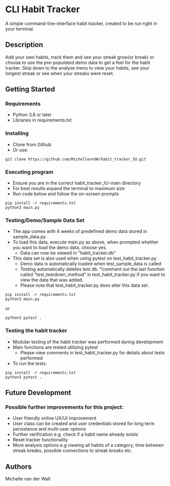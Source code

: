 # CLI Habit Tracker

A simple command-line-interface habit tracker, created to be run right in your terminal.  

## Description

Add your own habits, track them and see your streak grow(or break) or choose to use the pre-populated demo data to get a feel for the habit tracker. 
Skip down to the analyse menu to view your habits, see your longest streak or see when your streaks were reset.

## Getting Started

### Requirements

* Python 3.8 or later
* Libraries in requirements.txt

### Installing

* Clone from Github
* Or use: 
```
git clone https://github.com/MichellevndW/habit_tracker_IU.git
```

### Executing program

* Ensure you are in the correct habit_tracker_IU-main directory
* For best results expand the terminal to maximum size
* Run code below and follow the on-screen prompts

```
pip install -r requirements.txt
python3 main.py
```

### Testing/Demo/Sample Data Set

* The app comes with 4 weeks of predefined demo data stored in sample_data.py
* To load this data, execute main.py as above, when prompted whether you want to load the demo data, choose yes.
    * Data can now be viewed in "habit_tracker.db"
* This data set is also used when using pytest on test_habit_tracker.py
    * Demo data is automatically loaded when test_sample_data is called
    * Testing automatically deletes test.db. 
        *comment out the last function called "test_teardown_method" in test_habit_tracker.py if you want to view the data that was added. 
    * Please note that test_habit_tracker.py does alter this data set.

```
pip install -r requirements.txt
python3 main.py
```
or
```
python3 pytest . 
```

### Testing the habit tracker

* Modular testing of the habit tracker was performed during development
* Main functions are tested utilizing pytest
    * Please view comments in test_habit_tracker.py for details about tests performed
* To run the tests:

```
pip install -r requirements.txt
python3 pytest . 
```

## Future Development

### Possible further improvements for this project:

* User friendly online UX/UI improvement
* User class can be created and user credentials stored for long term persistance and multi-user options
* Further verification e.g. check if a habit name already exists
* Reset tracker functionality
* More analysis options e.g viewing all habits of a category, time between streak breaks, possible connections to streak breaks etc. 

## Authors

Michelle van der Walt


